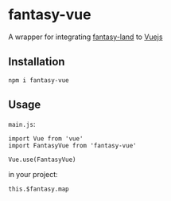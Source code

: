 # fantasy-vue
A wrapper for integrating [fantasy-land](https://github.com/fantasyland/fantasy-land) to [Vuejs](http://vuejs.org)

## Installation

```
npm i fantasy-vue
```

## Usage

`main.js`:

    import Vue from 'vue'
    import FantasyVue from 'fantasy-vue'

    Vue.use(FantasyVue)

in your project:

    this.$fantasy.map
